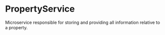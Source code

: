 # PropertyService
Microservice responsible for storing and providing all information relative to a property.

